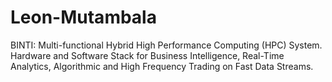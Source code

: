 # Leon-Mutambala
BINTI: Multi-functional Hybrid High Performance Computing (HPC) System. Hardware and Software Stack for Business Intelligence, Real-Time Analytics, Algorithmic and High Frequency Trading on Fast Data Streams.
